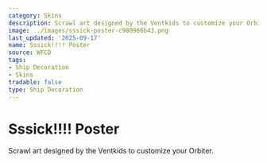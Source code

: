 ```yaml
---
category: Skins
description: Scrawl art designed by the Ventkids to customize your Orbiter.
image: ../images/sssick-poster-c980966b43.png
last_updated: '2025-09-17'
name: Sssick!!!! Poster
source: WFCD
tags:
- Ship Decoration
- Skins
tradable: false
type: Ship Decoration
---
```


# Sssick!!!! Poster

Scrawl art designed by the Ventkids to customize your Orbiter.

